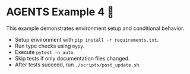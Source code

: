# AGENTS Example 4 🧪

This example demonstrates environment setup and conditional behavior.

- Setup environment with `pip install -r requirements.txt`.
- Run type checks using `mypy`.
- Execute `pytest -n auto`.
- Skip tests if only documentation files changed.
- After tests succeed, run `./scripts/post_update.sh`.
